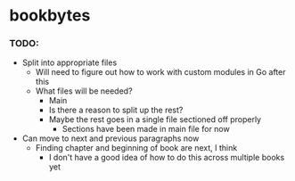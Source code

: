 # bookbytes

### TODO:
- Split into appropriate files
  - Will need to figure out how to work with custom modules in Go after this
  - What files will be needed?
    - Main
    - Is there a reason to split up the rest? 
    - Maybe the rest goes in a single file sectioned off properly
      - Sections have been made in main file for now
- Can move to next and previous paragraphs now
  - Finding chapter and beginning of book are next, I think
    - I don't have a good idea of how to do this across multiple books yet
